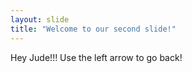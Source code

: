 ```yaml
---
layout: slide
title: "Welcome to our second slide!"
---
```

Hey Jude!!!
Use the left arrow to go back!
